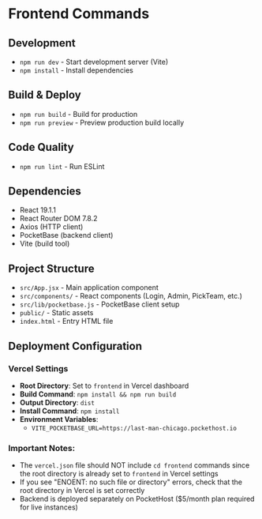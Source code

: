 # Frontend Commands

## Development
- `npm run dev` - Start development server (Vite)
- `npm install` - Install dependencies

## Build & Deploy
- `npm run build` - Build for production
- `npm run preview` - Preview production build locally

## Code Quality
- `npm run lint` - Run ESLint

## Dependencies
- React 19.1.1
- React Router DOM 7.8.2
- Axios (HTTP client)
- PocketBase (backend client)
- Vite (build tool)

## Project Structure
- `src/App.jsx` - Main application component
- `src/components/` - React components (Login, Admin, PickTeam, etc.)
- `src/lib/pocketbase.js` - PocketBase client setup
- `public/` - Static assets
- `index.html` - Entry HTML file

## Deployment Configuration

### Vercel Settings
- **Root Directory**: Set to `frontend` in Vercel dashboard
- **Build Command**: `npm install && npm run build`
- **Output Directory**: `dist`
- **Install Command**: `npm install`
- **Environment Variables**: 
  - `VITE_POCKETBASE_URL=https://last-man-chicago.pockethost.io`

### Important Notes:
- The `vercel.json` file should NOT include `cd frontend` commands since the root directory is already set to `frontend` in Vercel settings
- If you see "ENOENT: no such file or directory" errors, check that the root directory in Vercel is set correctly
- Backend is deployed separately on PocketHost ($5/month plan required for live instances)